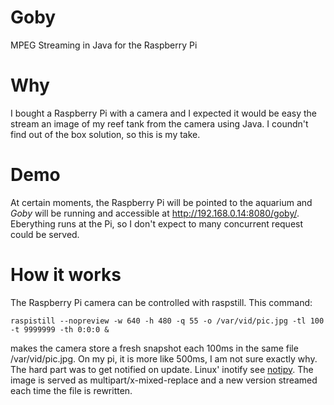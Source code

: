 Goby
====

MPEG Streaming in Java for the Raspberry Pi

Why
====

I bought a Raspberry Pi with a camera and I expected it would be easy the stream an image of my reef tank from 
the camera using Java. I coundn't find out of the box solution, so this is my take. 

Demo
==== 
At certain moments, the Raspberry Pi will be pointed to the aquarium and *Goby* will be running and accessible at <http://192.168.0.14:8080/goby/>. Eberything runs at the Pi, so I don't expect to many concurrent request could be served.

How it works
====

The Raspberry Pi camera can be controlled with raspstill. This command:

    raspistill --nopreview -w 640 -h 480 -q 55 -o /var/vid/pic.jpg -tl 100 -t 9999999 -th 0:0:0 &
makes the camera store a fresh snapshot each 100ms in the same file /var/vid/pic.jpg. On my pi, it is more like 500ms, I am not sure exactly why. The hard part was to get notified on update. Linux' inotify 
see [notipy](https://github.com/kolov/notipy). The image is served as multipart/x-mixed-replace and a new version streamed each time the file is rewritten. 


